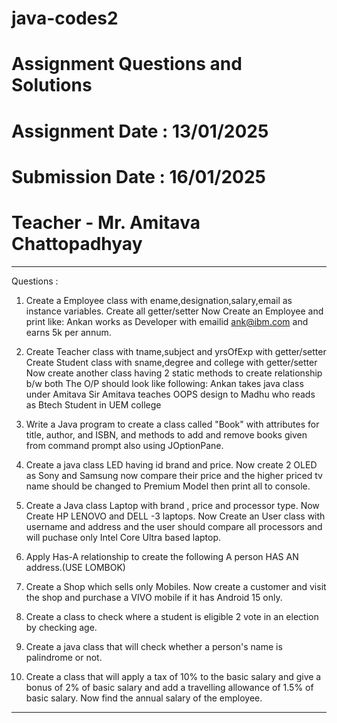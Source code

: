 # java-codes2
# Assignment Questions and Solutions
# Assignment Date : 13/01/2025
# Submission Date : 16/01/2025
# Teacher - Mr. Amitava Chattopadhyay

********************************************************************************************************************************
Questions : 

1. Create a Employee class with ename,designation,salary,email as instance variables.
Create all getter/setter
Now Create an Employee and print like:
Ankan works as Developer with emailid ank@ibm.com and earns 5k per annum.

2. Create Teacher class with tname,subject and yrsOfExp with getter/setter
   Create Student class with sname,degree and college with getter/setter
   Now create another class having 2 static methods to create relationship b/w both 
   The O/P should look like following:
   Ankan takes java class under Amitava Sir
   Amitava teaches OOPS design to Madhu who reads as Btech Student in UEM college

3. Write a Java program to create a class called "Book" with attributes for title, author, and ISBN, and methods to add and remove books given from command prompt also using JOptionPane.

4. Create a java class LED having id brand and price.
   Now create 2 OLED as Sony and Samsung now compare their price and the higher priced tv name should be changed to Premium Model then print all to console. 

5. Create a Java class Laptop with brand , price and processor type.
   Now Create HP LENOVO and DELL -3 laptops.
   Now Create an User class with username and address and the user should compare all processors and will puchase only Intel Core Ultra based laptop.

6. Apply Has-A relationship to create the following
   A person HAS AN address.(USE LOMBOK)

7. Create a Shop which sells only Mobiles.
   Now create a customer and visit the shop and purchase a VIVO mobile if it has Android 15 only.

8. Create a class to check where a student is eligible 2 vote in an election by checking age.

9. Create a java class that will check whether a person's name is palindrome or not.

10. Create a class that will apply a tax of 10% to the basic salary and give a bonus of 2% of basic salary and add a travelling allowance of 1.5% of basic salary. Now find the annual salary of the employee.

********************************************************************************************************************************
